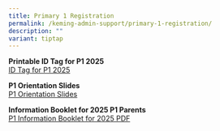 ```yaml
---
title: Primary 1 Registration
permalink: /keming-admin-support/primary-1-registration/
description: ""
variant: tiptap
---
```

<p><strong>Printable ID Tag for P1 2025<br></strong><a href="/files/2025_ID_Tag_for_hi_res_pdf.pdf" rel="noopener nofollow" target="_blank">ID Tag for P1 2025</a>
</p>
<p><strong>P1 Orientation Slides<br></strong><a href="/files/P1_Orientation_2024_Website_Ver_70917779.pdf" rel="noopener noreferrer nofollow" target="">P1 Orientation Slides</a>
</p>
<p><strong>Information Booklet for 2025 P1 Parents<br></strong><a href="/files/2025_P1_Info_Booklet_for_Parents.pdf" rel="noopener noreferrer nofollow" target="">P1 Information Booklet for 2025 PDF</a>
</p>